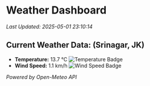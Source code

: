 
# Weather Dashboard

_Last Updated: 2025-05-01 23:10:14_

## Current Weather Data: (Srinagar, JK)
- **Temperature:** 13.7 °C ![Temperature Badge](https://img.shields.io/badge/Temperature-Low%20Temp-blue)
- **Wind Speed:** 1.1 km/h ![Wind Speed Badge](https://img.shields.io/badge/Wind%20Speed-Light%20Wind-blue)

*Powered by Open-Meteo API*
